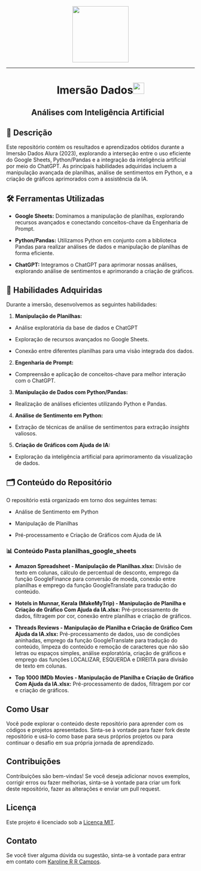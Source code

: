 <div id="header" align="center">
  <img src="https://media.giphy.com/media/9yRMxLuRqyQ0x3jJXD/giphy.gif" width="150"/>
 </div>

---

<h1 align="center">Imersão Dados<img src="https://github.com/souvikguria98/souvikguria98/blob/master/Hi.gif" width="30"> </h1>

<h2 align="center">Análises com Inteligência Artificial<img src="https://github.com/souvikguria98/souvikguria98/blob/master/Hi.gif" width="15"> </h2>

## :memo: Descrição

Este repositório contém os resultados e aprendizados obtidos durante a Imersão Dados Alura (2023), explorando a interseção entre o uso eficiente do Google Sheets, Python/Pandas e a integração da inteligência artificial por meio do ChatGPT. As principais habilidades adquiridas incluem a manipulação avançada de planilhas, análise de sentimentos em Python, e a criação de gráficos aprimorados com a assistência da IA.

## :hammer_and_wrench: Ferramentas Utilizadas

* **Google Sheets:** Dominamos a manipulação de planilhas, explorando recursos avançados e conectando conceitos-chave da Engenharia de Prompt.

* **Python/Pandas:** Utilizamos Python em conjunto com a biblioteca Pandas para realizar análises de dados e manipulação de planilhas de forma eficiente.

* **ChatGPT:** Integramos o ChatGPT para aprimorar nossas análises, explorando análise de sentimentos e aprimorando a criação de gráficos.

## :brain: Habilidades Adquiridas

Durante a imersão, desenvolvemos as seguintes habilidades:

1. **Manipulação de Planilhas:**
   
* Análise exploratória da base de dados e ChatGPT

* Exploração de recursos avançados no Google Sheets.
  
* Conexão entre diferentes planilhas para uma visão integrada dos dados.
    
2. **Engenharia de Prompt:**

* Compreensão e aplicação de conceitos-chave para melhor interação com o ChatGPT.
  
3. **Manipulação de Dados com Python/Pandas:**

* Realização de análises eficientes utilizando Python e Pandas.
  
4. **Análise de Sentimento em Python:**

* Extração de técnicas de análise de sentimentos para extração *insights* valiosos.
  
5. **Criação de Gráficos com Ajuda de IA:**

* Exploração da inteligência artificial para aprimoramento da visualização de dados.

## :card_index_dividers: Conteúdo do Repositório

O repositório está organizado em torno dos seguintes temas:

* Análise de Sentimento em Python

* Manipulação de Planilhas

* Pré-processamento e Criação de Gráficos com Ajuda de IA

### :bar_chart: Conteúdo Pasta planilhas_google_sheets

*  **Amazon Spreadsheet - Manipulação de Planilhas.xlsx:** Divisão de texto em colunas, cálculo de percentual de desconto, emprego da função GoogleFinance para conversão de moeda, conexão entre planilhas e emprego da função GoogleTranslate para tradução do conteúdo.

*  **Hotels in Munnar, Kerala (MakeMyTrip) - Manipulação de Planilha e Criação de Gráfico Com Ajuda da IA.xlsx:** Pré-processamento de dados, filtragem por cor, conexão entre planilhas e criação de gráficos.

*  **Threads Reviews - Manipulação de Planilha e Criação de Gráfico Com Ajuda da IA.xlsx:** Pré-processamento de dados, uso de condições aninhadas, emprego da função GoogleTranslate para tradução do conteúdo, limpeza do conteúdo e remoção de caracteres que não são letras ou espaços simples, análise exploratória, criação de gráficos e emprego das funções LOCALIZAR, ESQUERDA e DIREITA para divisão de texto em colunas.

*  **Top 1000 IMDb Movies - Manipulação de Planilha e Criação de Gráfico Com Ajuda da IA.xlsx:** Pré-processamento de dados, filtragem por cor e criação de gráficos.

## Como Usar

Você pode explorar o conteúdo deste repositório para aprender com os códigos e projetos apresentados. Sinta-se à vontade para fazer fork deste repositório e usá-lo como base para seus próprios projetos ou para continuar o desafio em sua própria jornada de aprendizado.

## Contribuições

Contribuições são bem-vindas! Se você deseja adicionar novos exemplos, corrigir erros ou fazer melhorias, sinta-se à vontade para criar um fork deste repositório, fazer as alterações e enviar um pull request.

## Licença

Este projeto é licenciado sob a [Licença MIT](LICENSE).

## Contato

Se você tiver alguma dúvida ou sugestão, sinta-se à vontade para entrar em contato com [Karoline R R Campos](https://github.com/karolrrcampos).

